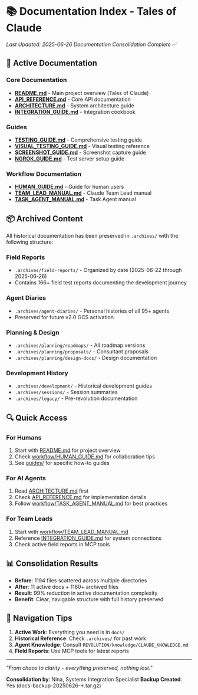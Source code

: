 # 📚 Documentation Index - Tales of Claude

*Last Updated: 2025-06-26*
*Documentation Consolidation Complete ✅*

## 🎯 Active Documentation

### Core Documentation
- **[README.md](./README.md)** - Main project overview (Tales of Claude)
- **[API_REFERENCE.md](./API_REFERENCE.md)** - Core API documentation
- **[ARCHITECTURE.md](./ARCHITECTURE.md)** - System architecture guide
- **[INTEGRATION_GUIDE.md](./INTEGRATION_GUIDE.md)** - Integration cookbook

### Guides
- **[TESTING_GUIDE.md](./guides/TESTING_GUIDE.md)** - Comprehensive testing guide
- **[VISUAL_TESTING_GUIDE.md](./guides/VISUAL_TESTING_GUIDE.md)** - Visual testing reference
- **[SCREENSHOT_GUIDE.md](./guides/SCREENSHOT_GUIDE.md)** - Screenshot capture guide
- **[NGROK_GUIDE.md](./guides/NGROK_GUIDE.md)** - Test server setup guide

### Workflow Documentation
- **[HUMAN_GUIDE.md](./workflow/HUMAN_GUIDE.md)** - Guide for human users
- **[TEAM_LEAD_MANUAL.md](./workflow/TEAM_LEAD_MANUAL.md)** - Claude Team Lead manual
- **[TASK_AGENT_MANUAL.md](./workflow/TASK_AGENT_MANUAL.md)** - Task Agent manual

## 📦 Archived Content

All historical documentation has been preserved in `.archives/` with the following structure:

### Field Reports
- `.archives/field-reports/` - Organized by date (2025-06-22 through 2025-06-26)
- Contains 166+ field test reports documenting the development journey

### Agent Diaries
- `.archives/agent-diaries/` - Personal histories of all 95+ agents
- Preserved for future v2.0 GCS activation

### Planning & Design
- `.archives/planning/roadmaps/` - All roadmap versions
- `.archives/planning/proposals/` - Consultant proposals
- `.archives/planning/design-docs/` - Design documentation

### Development History
- `.archives/development/` - Historical development guides
- `.archives/sessions/` - Session summaries
- `.archives/legacy/` - Pre-revolution documentation

## 🔍 Quick Access

### For Humans
1. Start with [README.md](./README.md) for project overview
2. Check [workflow/HUMAN_GUIDE.md](./workflow/HUMAN_GUIDE.md) for collaboration tips
3. See [guides/](./guides/) for specific how-to guides

### For AI Agents
1. Read [ARCHITECTURE.md](./ARCHITECTURE.md) first
2. Check [API_REFERENCE.md](./API_REFERENCE.md) for implementation details
3. Follow [workflow/TASK_AGENT_MANUAL.md](./workflow/TASK_AGENT_MANUAL.md) for best practices

### For Team Leads
1. Start with [workflow/TEAM_LEAD_MANUAL.md](./workflow/TEAM_LEAD_MANUAL.md)
2. Reference [INTEGRATION_GUIDE.md](./INTEGRATION_GUIDE.md) for system connections
3. Check active field reports in MCP tools

## 📊 Consolidation Results

- **Before**: 1194 files scattered across multiple directories
- **After**: 11 active docs + 1180+ archived files
- **Result**: 99% reduction in active documentation complexity
- **Benefit**: Clear, navigable structure with full history preserved

## 🚀 Navigation Tips

1. **Active Work**: Everything you need is in `docs/`
2. **Historical Reference**: Check `.archives/` for past work
3. **Agent Knowledge**: Consult `REVOLUTION/knowledge/CLAUDE_KNOWLEDGE.md`
4. **Field Reports**: Use MCP tools for latest reports

---

*"From chaos to clarity - everything preserved, nothing lost."*

**Consolidation by**: Nina, Systems Integration Specialist
**Backup Created**: Yes (docs-backup-20250626-*.tar.gz)
